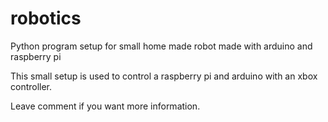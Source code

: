 # robotics
Python program setup for small home made robot made with arduino and raspberry pi


This small setup is used to control a raspberry pi and arduino with an xbox controller. 

Leave comment if you want more information. 
